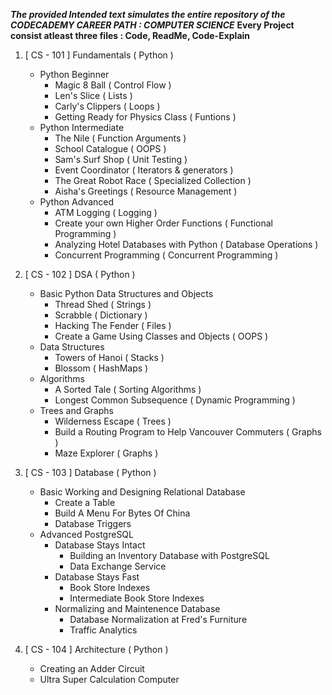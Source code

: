 ***The provided Intended text simulates the entire repository of the CODECADEMY CAREER PATH : COMPUTER SCIENCE***
**Every Project consist atleast three files : Code, ReadMe, Code-Explain**

1. [ CS - 101 ] Fundamentals ( Python )

      - Python Beginner
         -  Magic 8 Ball ( Control Flow )
         -  Len's Slice ( Lists )
         -  Carly's Clippers ( Loops )
         -  Getting Ready for Physics Class ( Funtions )
      - Python Intermediate
         -  The Nile ( Function Arguments )
         -  School Catalogue ( OOPS )
         -  Sam's Surf Shop ( Unit Testing )
         -  Event Coordinator ( Iterators & generators )
         -  The Great Robot Race ( Specialized Collection )
         -  Aisha's Greetings ( Resource Management )
      - Python Advanced
         -  ATM Logging ( Logging )
         -  Create your own Higher Order Functions ( Functional Programming )
         -  Analyzing Hotel Databases with Python ( Database Operations )
         -  Concurrent Programming ( Concurrent Programming )


2. [ CS - 102 ] DSA ( Python )

      - Basic Python Data Structures and Objects
         -  Thread Shed ( Strings )
         -   Scrabble ( Dictionary )
         -   Hacking The Fender ( Files )
         -   Create a Game Using Classes and Objects ( OOPS )
      - Data Structures
         -   Towers of Hanoi ( Stacks )
         -   Blossom ( HashMaps )
      - Algorithms
         -   A Sorted Tale ( Sorting Algorithms )
         -   Longest Common Subsequence ( Dynamic Programming )
      - Trees and Graphs
         -   Wilderness Escape ( Trees )
         -   Build a Routing Program to Help Vancouver Commuters ( Graphs )
         -   Maze Explorer ( Graphs )


3. [ CS - 103 ] Database ( Python )

      - Basic Working and Designing Relational Database
         -  Create a Table
         -  Build A Menu For Bytes Of China
         -  Database Triggers
      - Advanced PostgreSQL
         - Database Stays Intact
            -  Building an Inventory Database with PostgreSQL
            -  Data Exchange Service
         - Database Stays Fast
            -  Book Store Indexes
            -  Intermediate Book Store Indexes
         - Normalizing and Maintenence Database
            -  Database Normalization at Fred's Furniture
            -  Traffic Analytics



4. [ CS - 104 ] Architecture ( Python )

      -  Creating an Adder Circuit
      -  Ultra Super Calculation Computer




